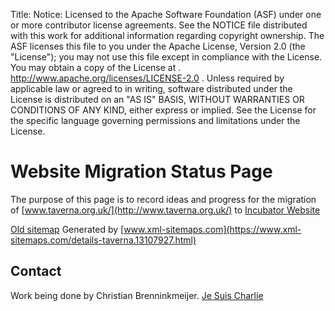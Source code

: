 Title:
Notice:    Licensed to the Apache Software Foundation (ASF) under one
           or more contributor license agreements.  See the NOTICE file
           distributed with this work for additional information
           regarding copyright ownership.  The ASF licenses this file
           to you under the Apache License, Version 2.0 (the
           "License"); you may not use this file except in compliance
           with the License.  You may obtain a copy of the License at
           .
             http://www.apache.org/licenses/LICENSE-2.0
           .
           Unless required by applicable law or agreed to in writing,
           software distributed under the License is distributed on an
           "AS IS" BASIS, WITHOUT WARRANTIES OR CONDITIONS OF ANY
           KIND, either express or implied.  See the License for the
           specific language governing permissions and limitations
           under the License.

Website Migration Status Page
=============================

The purpose of this page is to record ideas and progress for the migration of [www.taverna.org.uk/](http://www.taverna.org.uk/) to [Incubator Website](http://taverna.incubator.apache.org/)

[Old sitemap](sitemap.txt) Generated by [www.xml-sitemaps.com](https://www.xml-sitemaps.com/details-taverna.13107927.html)

Contact
-------

Work being done by Christian Brenninkmeijer. [Je Suis Charlie](http://en.wikipedia.org/wiki/Je_suis_Charlie)